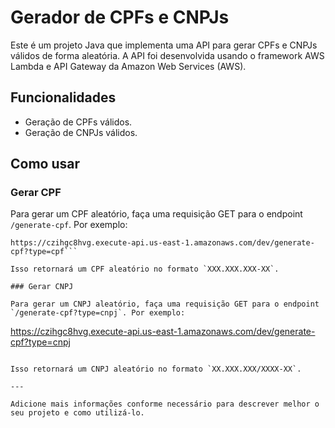 # Gerador de CPFs e CNPJs

Este é um projeto Java que implementa uma API para gerar CPFs e CNPJs válidos de forma aleatória. A API foi desenvolvida usando o framework AWS Lambda e API Gateway da Amazon Web Services (AWS).

## Funcionalidades

- Geração de CPFs válidos.
- Geração de CNPJs válidos.

## Como usar

### Gerar CPF

Para gerar um CPF aleatório, faça uma requisição GET para o endpoint `/generate-cpf`. Por exemplo:

```
https://czihgc8hvg.execute-api.us-east-1.amazonaws.com/dev/generate-cpf?type=cpf```

Isso retornará um CPF aleatório no formato `XXX.XXX.XXX-XX`.

### Gerar CNPJ

Para gerar um CNPJ aleatório, faça uma requisição GET para o endpoint `/generate-cpf?type=cnpj`. Por exemplo:

```
https://czihgc8hvg.execute-api.us-east-1.amazonaws.com/dev/generate-cpf?type=cnpj
```

Isso retornará um CNPJ aleatório no formato `XX.XXX.XXX/XXXX-XX`.

---

Adicione mais informações conforme necessário para descrever melhor o seu projeto e como utilizá-lo.
